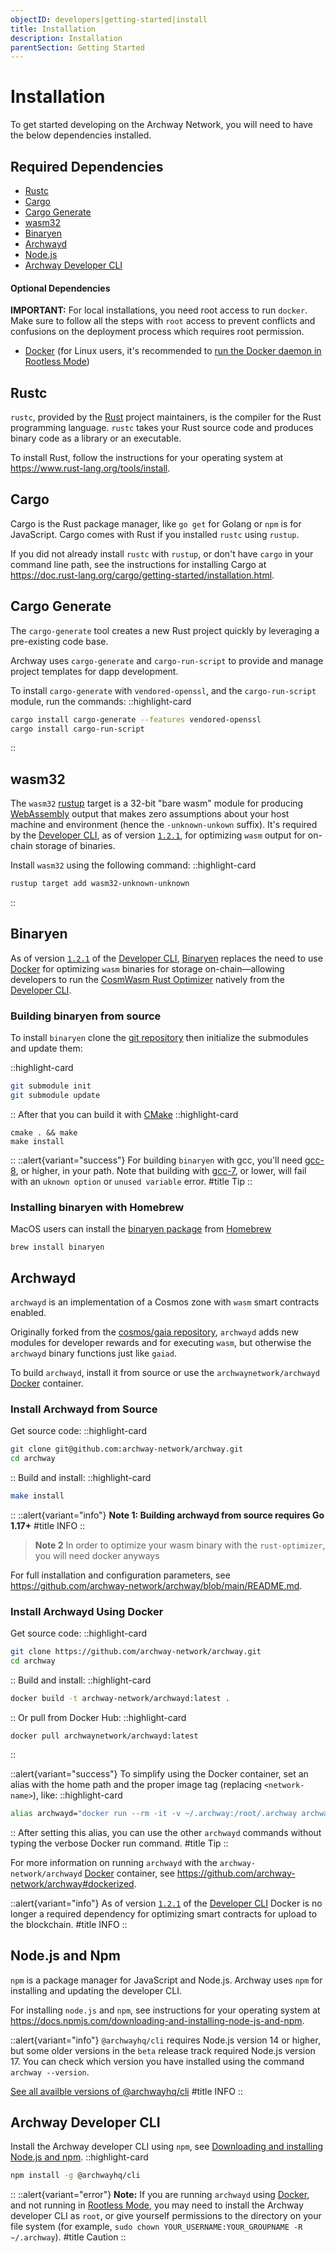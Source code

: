 ```yaml
---
objectID: developers|getting-started|install
title: Installation
description: Installation
parentSection: Getting Started
---
```


# Installation

To get started developing on the Archway Network, you will need to have the below dependencies installed.

## Required Dependencies

- [Rustc](#rustc 'Install Rust')
- [Cargo](#cargo 'Install Cargo')
- [Cargo Generate](#cargo-generate 'Install Cargo Generate')
- [wasm32](#wasm32 'Install wasm32')
- [Binaryen](#binaryen 'Install Binaryen')
- [Archwayd](#archwayd 'Install Archway Daemon')
- [Node.js](#nodejs-and-npm 'Install Node.js and NPM')
- [Archway Developer CLI](#archway-developer-cli 'Install develolper CLI')

#### Optional Dependencies

**IMPORTANT:** For local installations, you need root access to run `docker`. Make sure to follow all the steps with `root` access to prevent conflicts and confusions on the deployment process which requires root permission.

- [Docker](https://docs.docker.com/get-docker 'Install Docker') (for Linux users, it's recommended to [run the Docker daemon in Rootless Mode](https://docs.docker.com/engine/security/rootless/))

## Rustc

`rustc`, provided by the [Rust](https://www.rust-lang.org/ 'Rust Homepage') project maintainers, is the compiler for the Rust programming language. `rustc` takes your Rust source code and produces binary code as a library or an executable.

To install Rust, follow the instructions for your operating system at https://www.rust-lang.org/tools/install.

## Cargo

Cargo is the Rust package manager, like `go get` for Golang or `npm` is for JavaScript. Cargo comes with Rust if you installed `rustc` using `rustup`.

If you did not already install `rustc` with `rustup`, or don't have `cargo` in your command line path, see the instructions for installing Cargo at https://doc.rust-lang.org/cargo/getting-started/installation.html.

## Cargo Generate

The `cargo-generate` tool creates a new Rust project quickly by leveraging a pre-existing code base.

Archway uses `cargo-generate` and `cargo-run-script` to provide and manage project templates for dapp development.

To install `cargo-generate` with `vendored-openssl`, and the `cargo-run-script` module, run the commands:
::highlight-card

```bash
cargo install cargo-generate --features vendored-openssl
cargo install cargo-run-script
```

::

## wasm32

The `wasm32` [rustup](https://rustup.rs/) target is a 32-bit "bare wasm" module for producing [WebAssembly](https://webassembly.org/) output that makes zero assumptions about your host machine and environment (hence the `-unknown-unkown` suffix). It's required by the [Developer CLI](https://www.npmjs.com/package/@archwayhq/cli), as of version [`1.2.1`](https://www.npmjs.com/package/@archwayhq/cli/v/1.2.1), for optimizing `wasm` output for on-chain storage of binaries.

Install `wasm32` using the following command:
::highlight-card

```bash
rustup target add wasm32-unknown-unknown
```

::

## Binaryen

As of version [`1.2.1`](https://www.npmjs.com/package/@archwayhq/cli/v/1.2.1) of the [Developer CLI](https://www.npmjs.com/package/@archwayhq/cli), [Binaryen](https://github.com/WebAssembly/binaryen) replaces the need to use [Docker](https://docs.docker.com/get-docker) for optimizing `wasm` binaries for storage on-chain—allowing developers to run the [CosmWasm Rust Optimizer](https://github.com/CosmWasm/rust-optimizer) natively from the [Developer CLI](https://www.npmjs.com/package/@archwayhq/cli).

### Building binaryen from source

To install `binaryen` clone the [git repository](https://github.com/WebAssembly/binaryen) then initialize the submodules and update them:

::highlight-card

```bash
git submodule init
git submodule update
```

::
After that you can build it with [CMake](https://cmake.org/)
::highlight-card

```
cmake . && make
make install
```

::
::alert{variant="success"}
For building `binaryen` with gcc, you'll need [gcc-8](https://gcc.gnu.org/gcc-8/), or higher, in your path. Note that building with [gcc-7](https://gcc.gnu.org/gcc-7/), or lower, will fail with an `uknown option` or `unused variable` error.
#title
Tip
::

### Installing binaryen with Homebrew

MacOS users can install the [binaryen package](https://formulae.brew.sh/formula/binaryen#default) from [Homebrew](https://brew.sh/)

```
brew install binaryen
```

## Archwayd

`archwayd` is an implementation of a Cosmos zone with `wasm` smart contracts enabled.

Originally forked from the [cosmos/gaia repository](https://github.com/cosmos/gaia), `archwayd` adds new modules for developer rewards and for executing `wasm`, but otherwise the `archwayd` binary functions just like `gaiad`.

To build `archwayd`, install it from source or use the `archwaynetwork/archwayd` [Docker](https://www.docker.com/ 'Docker Homepage') container.

### Install Archwayd from Source

Get source code:
::highlight-card

```bash
git clone git@github.com:archway-network/archway.git
cd archway
```

::
Build and install:
::highlight-card

```bash
make install
```

::
::alert{variant="info"}
**Note 1: Building archwayd from source requires Go 1.17+**
#title
INFO
::

> **Note 2**
> In order to optimize your wasm binary with the `rust-optimizer`, you will need docker anyways

For full installation and configuration parameters, see https://github.com/archway-network/archway/blob/main/README.md.

### Install Archwayd Using Docker

Get source code:
::highlight-card

```bash
git clone https://github.com/archway-network/archway.git
cd archway
```

::
Build and install:
::highlight-card

```bash
docker build -t archway-network/archwayd:latest .
```

::
Or pull from Docker Hub:
::highlight-card

```
docker pull archwaynetwork/archwayd:latest
```

::

::alert{variant="success"}
To simplify using the Docker container, set an alias with the home path and the proper image tag (replacing `<network-name>`), like:
::highlight-card

```bash
alias archwayd="docker run --rm -it -v ~/.archway:/root/.archway archwaynetwork/archwayd:<network-name>"
```

::
After setting this alias, you can use the other `archwayd` commands without typing the verbose Docker run command.
#title
Tip
::

For more information on running `archwayd` with the `archway-network/archwayd` [Docker](https://www.docker.com/ 'Docker Homepage') container, see https://github.com/archway-network/archway#dockerized.

::alert{variant="info"}
As of version [`1.2.1`](https://www.npmjs.com/package/@archwayhq/cli/v/1.2.1) of the [Developer CLI](https://www.npmjs.com/package/@archwayhq/cli) Docker is no longer a required dependency for optimizing smart contracts for upload to the blockchain.
#title
INFO
::

## Node.js and Npm

`npm` is a package manager for JavaScript and Node.js. Archway uses `npm` for installing and updating the developer CLI.

For installing `node.js` and `npm`, see instructions for your operating system at https://docs.npmjs.com/downloading-and-installing-node-js-and-npm.

::alert{variant="info"}
`@archwayhq/cli` requires Node.js version 14 or higher, but some older versions in the `beta` release track required Node.js version 17. You can check which version you have installed using the command `archway --version`.

[See all availble versions of @archwayhq/cli](https://www.npmjs.com/package/@archwayhq/cli?activeTab=versions)
#title
INFO
::

## Archway Developer CLI

Install the Archway developer CLI using `npm`, see [Downloading and installing Node.js and npm](https://docs.npmjs.com/downloading-and-installing-node-js-and-npm).
::highlight-card

```bash
npm install -g @archwayhq/cli
```

::
::alert{variant="error"}
**Note:** If you are running `archwayd` using [Docker](https://docs.docker.com/get-docker), and not running in [Rootless Mode](https://docs.docker.com/engine/security/rootless/), you may need to install the Archway developer CLI as `root`, or give yourself permissions to the directory on your file system (for example,
`sudo chown YOUR_USERNAME:YOUR_GROUPNAME -R ~/.archway`).
#title
Caution
::
